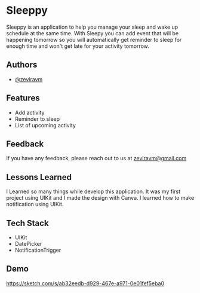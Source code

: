 
# Sleeppy

Sleeppy is an application to help you manage your sleep and wake up schedule at the same time. With Sleepy you can add event that will be happening tomorrow so you will automatically get reminder to sleep for enough time and won't get late for your activity tomorrow.



## Authors

- [@zeviravm](https://www.github.com/zeviraa)


## Features

- Add activity
- Reminder to sleep
- List of upcoming activity


## Feedback

If you have any feedback, please reach out to us at zeviravm@gmail.com


## Lessons Learned

I Learned so many things while develop this application. It was my first project using UIKit and I made the design with Canva. I learned how to make notification using UIKit.


## Tech Stack

- UIKit
- DatePicker
- NotificationTrigger


## Demo

https://sketch.com/s/ab32eedb-d929-467e-a971-0e01fef5eba0

